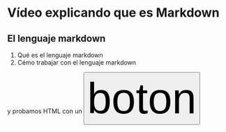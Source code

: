 Vídeo explicando que es Markdown
===

El lenguaje markdown
---

1. Qué es el lenguaje markdown
2. Cémo trabajar con el lenguaje markdown

y probamos HTML con un <button style="font-size: 100px" >boton</button>
